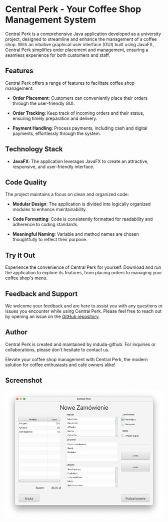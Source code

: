 # Central Perk - Your Coffee Shop Management System

Central Perk is a comprehensive Java application developed as a university project, designed to streamline and enhance the management of a coffee shop. With an intuitive graphical user interface (GUI) built using JavaFX, Central Perk simplifies order placement and management, ensuring a seamless experience for both customers and staff.

## Features

Central Perk offers a range of features to facilitate coffee shop management:

- **Order Placement**: Customers can conveniently place their orders through the user-friendly GUI.

- **Order Tracking**: Keep track of incoming orders and their status, ensuring timely preparation and delivery.

- **Payment Handling**: Process payments, including cash and digital payments, effortlessly through the system.

## Technology Stack

- **JavaFX**: The application leverages JavaFX to create an attractive, responsive, and user-friendly interface.

## Code Quality

The project maintains a focus on clean and organized code:

- **Modular Design**: The application is divided into logically organized modules to enhance maintainability.

- **Code Formatting**: Code is consistently formatted for readability and adherence to coding standards.

- **Meaningful Naming**: Variable and method names are chosen thoughtfully to reflect their purpose.

## Try It Out

Experience the convenience of Central Perk for yourself. Download and run the application to explore its features, from placing orders to managing your coffee shop's menu.

## Feedback and Support

We welcome your feedback and are here to assist you with any questions or issues you encounter while using Central Perk. Please feel free to reach out by opening an issue on the [GitHub repository](https://github.com/mduda-github/CentralPerk).

## Author

Central Perk is created and maintained by mduda-github. For inquiries or collaborations, please don't hesitate to contact us.

Elevate your coffee shop management with Central Perk, the modern solution for coffee enthusiasts and cafe owners alike!

## Screenshot

![Image](https://github.com/mduda-github/CentralPerk/blob/main/assets/CentralPerk.png)
